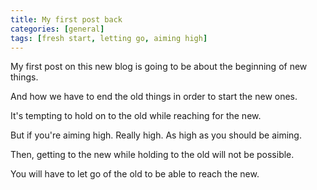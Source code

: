 ```yaml
---
title: My first post back
categories: [general]
tags: [fresh start, letting go, aiming high]
---
```


My first post on this new blog is going to be about the beginning of new things.

And how we have to end the old things in order to start the new ones.

It's tempting to hold on to the old while reaching for the new.

But if you're aiming high. Really high. As high as you should be aiming.

Then, getting to the new while holding to the old will not be possible.

You will have to let go of the old to be able to reach the new.
